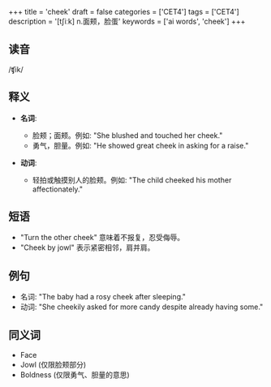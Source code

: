 +++
title = 'cheek'
draft = false
categories = ['CET4']
tags = ['CET4']
description = '[t∫iːk] n.面颊，脸蛋'
keywords = ['ai words', 'cheek']
+++

## 读音
/ʧik/

## 释义
- **名词**:
  - 脸颊；面颊。例如: "She blushed and touched her cheek."
  - 勇气，胆量。例如: "He showed great cheek in asking for a raise."

- **动词**:
  - 轻拍或触摸别人的脸颊。例如: "The child cheeked his mother affectionately."

## 短语
- "Turn the other cheek" 意味着不报复，忍受侮辱。
- "Cheek by jowl" 表示紧密相邻，肩并肩。

## 例句
- 名词: "The baby had a rosy cheek after sleeping."
- 动词: "She cheekily asked for more candy despite already having some."

## 同义词
- Face
- Jowl (仅限脸颊部分)
- Boldness (仅限勇气、胆量的意思)
